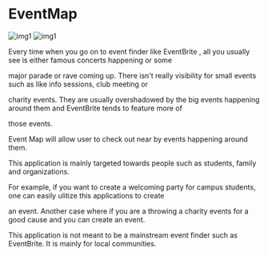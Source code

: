 # EventMap

![img1](https://i.imgur.com/HnA9jaT.png)
![img1](https://i.imgur.com/IXF75uI.png)

Every time when you go on to event finder like EventBrite , all you usually see is either famous concerts happening or some 

major parade or rave coming up. There isn't really visibility for small events such as like info sessions, club meeting or 

charity events. They are usually overshadowed by the big events happening around them and EventBrite tends to feature more of 

those events. 

Event Map will allow user to check out near by events happening around them. 

This application is mainly targeted towards people such as students, family and organizations. 

For example, if you want to create a welcoming party for campus students, one can easily ulitize this applications to create 

an event. Another case where if you are a throwing a charity events for a good cause and you can create an event. 

This application is not meant to be a mainstream event finder such as EventBrite. It is mainly for local communities. 
